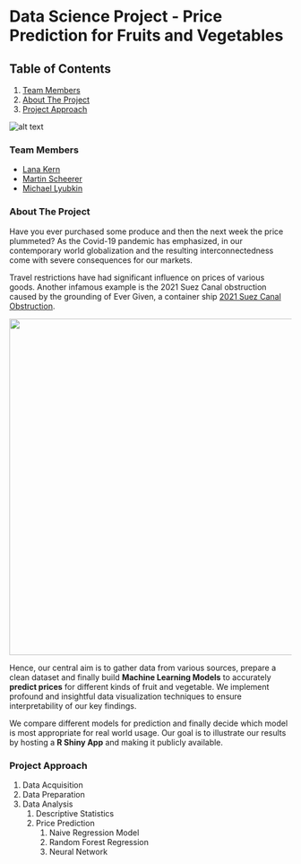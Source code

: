 # Data Science Project - Price Prediction for Fruits and Vegetables

## Table of Contents  
1. [Team Members](#headers)
2. [About The Project](#headers)
3. [Project Approach](#headers)
<a name="headers"/>

![alt text](https://images.squarespace-cdn.com/content/v1/54f9ea6be4b0251d5319ad8b/1580983382125-7PJ28XQHWYX1FS0A8X1J/Data+Science.png?format=175w "Data Science") 



### Team Members
  * [Lana Kern](http://github.com)
  * [Martin Scheerer](https://github.com/MScheerer97)
  * [Michael Lyubkin](http://github.com)



### About The Project

Have you ever purchased some produce and then the next week the price plummeted? As the Covid-19 pandemic has emphasized, in our contemporary world globalization and the resulting interconnectedness come with severe consequences for our markets.<br>

Travel restrictions have had significant influence on prices of various goods. Another infamous example is the 2021 Suez Canal obstruction caused by the grounding of Ever Given, a container ship [2021 Suez Canal Obstruction](https://en.wikipedia.org/wiki/2021_Suez_Canal_obstruction).<br>

<img src="https://pbs.twimg.com/media/Ex0AlWcVIAMkY2T?format=jpg&name=medium " width="600">

Hence, our central aim is to gather data from various sources, prepare a clean dataset and finally build **Machine Learning Models** to accurately **predict prices** for different kinds of fruit and vegetable. We implement profound and insightful data visualization techniques to ensure interpretability of our key findings.<br>

We compare different models for prediction and finally decide which model is most appropriate for real world usage. Our goal is to illustrate our results by hosting a __R Shiny App__ and making it publicly available.

### Project Approach

1. Data Acquisition
2. Data Preparation
3. Data Analysis
   1. Descriptive Statistics
   2. Price Prediction
      1. Naive Regression Model
      2. Random Forest Regression
      3. Neural Network
  



















